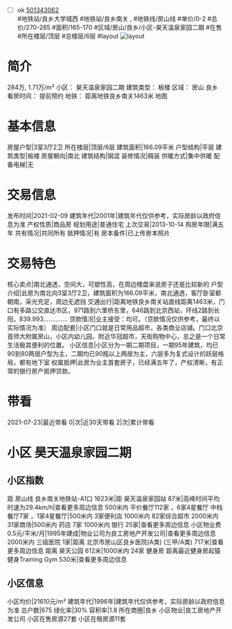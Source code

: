 - [ ] ok [501343062](https://bj.5i5j.com/ershoufang/501343062.html)  
 #地铁站/良乡大学城西 #地铁站/良乡南关 ,  #地铁线/房山线
#单价/0-2 #总价/270-285 #面积/165-170   #区域/房山/良乡/小区-昊天温泉家园二期 #在售 #所在楼层/顶层 #总楼层/6层 #layout 
![layout](http://image2a.5i5j.com/scm/HOUSE_CUSTOMER/e08378cbe6ef4c76aa1a4a9554da6494.jpg_P5.jpg) 
# 简介 
 284万,  1.71万/m² 
小区： 昊天温泉家园二期
建筑类型： 板楼
区域： 房山 良乡
看房时间： 提前预约
地铁： 距离地铁良乡南关1463米 地图
# 基本信息 
 房屋户型|3室3厅2卫
所在楼层|顶层/6层
建筑面积|166.09平米
户型结构|平层
建筑类型|板楼
房屋朝向|南北
建筑结构|钢混
装修情况|精装
供暖方式|集中供暖
配备电梯|无
# 交易信息 
 发布时间|2021-02-09
建筑年代|2001年|建筑年代仅供参考，实际房龄以政府信息为准
产权性质|商品房
规划用途|普通住宅
上次交易|2013-10-14
购房年限|满五年
共有情况|共同所有
抵押情况|有
房本备件|已上传房本照片
# 交易特色 
 核心卖点|南北通透，空间大，可塑性高，在周边楼盘来说房子还是比较新的
户型介绍|此房为南北向3室3厅2卫，建筑面积为166.09平米，南北通透，客厅卧室都朝南，采光充足，周边无遮挡
交通出行|距离地铁良乡南关站直线距离1463米，门口有多路公交直达市区，971路到六里桥东里，646路到北京西站，环线2路到长阳，839.993..............
贷款情况|业主接受：均可。（贷款情况仅供参考，最终以实际情况为准）
周边配套|小区门口就是日常用品超市，各类商业店铺。门口北京首师大附属房山，小区内幼儿园，附近华冠超市，天街购物中心，总之是一个日常生活极其便利的位置。
小区信息|小区分为一期二期项目，一期95年建筑，均已90到80两居户型为主，二期均已90瓶以上两居为主，六层多为复式设计的跃层格局，都有地下室
权属抵押|此房为业主首套房子，已经满五年了，产权清晰，有正常的银行房产抵押贷款。
# 带看 
 2021-07-23|最近带看	 0|次|近30天带看	 2|次|累计带看
# 小区 昊天温泉家园二期
## 小区指数 
 距 房山线 良乡南关地铁站-A1口 1623米|距 昊天温泉家园站 87米|高峰时间平均时速为29.4km/h|查看更多周边信息
500米内 平价餐厅112家 ，6家4星餐厅
中档餐厅7家 ，1家4星餐厅|500米内 3家便利店
1000米内 82家综合超市
2000米内 31家商场|500米内 药店 7家
1000米内 银行 25家|查看更多周边信息
小区物业费0.5元/平米/月|1995年建成|物业公司为良工房地产开发公司|查看更多周边信息
2000米内 三级医院 1家|距离 北京市房山区良乡医院(A类) (三甲/A类) 717米|查看更多周边信息
距离 昊天公园 612米|1000米内 24家 健身房
距离最近健身房起猿健身Training Gym 530米|查看更多周边信息
## 小区信息 
 小区均价|21610元/m²
建筑年代|1996年|建筑年代仅供参考，实际房龄以政府信息为准
总户数|675
绿化率|30%
容积率|1.8
所在商圈|良乡
小区物业|良工房地产开发公司
小区在售房源27套
小区在租房源11套
